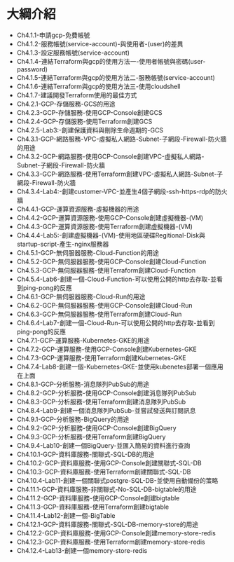 # 大綱介紹

- Ch4.1.1-申請gcp-免費帳號
- Ch4.1.2-服務帳號(service-account)-與使用者-(user)的差異
- Ch4.1.3-設定服務帳號(service-account)
- Ch4.1.4-連結Terraform與gcp的使用方法一-使用者帳號與密碼(user-password)
- Ch4.1.5-連結Terraform與gcp的使用方法二-服務帳號(service-account)
- Ch4.1.6-連結Terraform與gcp的使用方法三-使用cloudshell
- Ch4.1.7-建議開發Terraform使用的最佳方式
- Ch4.2.1-GCP-存儲服務-GCS的用途
- Ch4.2.3-GCP-存儲服務-使用GCP-Console創建GCS
- Ch4.2.4-GCP-存儲服務-使用Terraform創建GCS
- Ch4.2.5-Lab3:-創建保護資料與刪除生命週期的-GCS
- Ch4.3.1-GCP-網路服務-VPC-虛擬私人網路-Subnet-子網段-Firewall-防火牆的用途
- Ch4.3.2-GCP-網路服務-使用GCP-Console創建VPC-虛擬私人網路-Subnet-子網段-Firewall-防火牆
- Ch4.3.3-GCP-網路服務-使用Terraform創建VPC-虛擬私人網路-Subnet-子網段-Firewall-防火牆
- Ch4.3.4-Lab4:-創建customer-VPC-並產生4個子網段-ssh-https-rdp的防火牆
- Ch4.4.1-GCP-運算資源服務-虛擬機器的用途
- Ch4.4.2-GCP-運算資源服務-使用GCP-Console創建虛擬機器-(VM)
- Ch4.4.3-GCP-運算資源服務-使用Terraform創建虛擬機器-(VM)
- Ch4.4.4-Lab5:-創建虛擬機器-(VM)-使用地區硬碟Regitional-Disk與startup-script-產生-nginx服務器
- Ch4.5.1-GCP-無伺服器服務-Cloud-Function的用途
- Ch4.5.2-GCP-無伺服器服務-使用GCP-Console創建Cloud-Function
- Ch4.5.3-GCP-無伺服器服務-使用Terraform創建Cloud-Function
- Ch4.5.4-Lab6-創建一個-Cloud-Function-可以使用公開的http去存取-並看到ping-pong的反應
- Ch4.6.1-GCP-無伺服器服務-Cloud-Run的用途
- Ch4.6.2-GCP-無伺服器服務-使用GCP-Console創建Cloud-Run
- Ch4.6.3-GCP-無伺服器服務-使用Terraform創建Cloud-Run
- Ch4.6.4-Lab7-創建一個-Cloud-Run-可以使用公開的http去存取-並看到ping-pong的反應
- Ch4.7.1-GCP-運算服務-Kubernetes-GKE的用途
- Ch4.7.2-GCP-運算服務-使用GCP-Console創建Kubernetes-GKE
- Ch4.7.3-GCP-運算服務-使用Terraform創建Kubernetes-GKE
- Ch4.7.4-Lab8-創建一個-Kubernetes-GKE-並使用kubenetes部署一個應用在上面
- Ch4.8.1-GCP-分析服務-消息隊列PubSub的用途
- Ch4.8.2-GCP-分析服務-使用GCP-Console創建消息隊列PubSub
- Ch4.8.3-GCP-分析服務-使用Terraform創建消息隊列PubSub
- Ch4.8.4-Lab9-創建一個消息隊列PubSub-並嘗試發送與訂閱訊息
- Ch4.9.1-GCP-分析服務-BigQuery的用途
- Ch4.9.2-GCP-分析服務-使用GCP-Console創建BigQuery
- Ch4.9.3-GCP-分析服務-使用Terraform創建BigQuery
- Ch4.9.4-Lab10-創建一個BigQuery-並匯入簡易的資料進行查詢
- Ch4.10.1-GCP-資料庫服務-關聯式-SQL-DB的用途
- Ch4.10.2-GCP-資料庫服務-使用GCP-Console創建關聯式-SQL-DB
- Ch4.10.3-GCP-資料庫服務-使用Terraform創建關聯式-SQL-DB
- Ch4.10.4-Lab11-創建一個關聯式postgre-SQL-DB-並使用自動備份的策略
- Ch4.11.1-GCP-資料庫服務-非關聯式-No-SQL-DB-bigtable的用途
- Ch4.11.2-GCP-資料庫服務-使用GCP-Console創建bigtable
- Ch4.11.3-GCP-資料庫服務-使用Terraform創建bigtable
- Ch4.11.4-Lab12-創建一個-BigTable
- Ch4.12.1-GCP-資料庫服務-關聯式-SQL-DB-memory-store的用途
- Ch4.12.2-GCP-資料庫服務-使用GCP-Console創建memory-store-redis
- Ch4.12.3-GCP-資料庫服務-使用Terraform創建memory-store-redis
- Ch4.12.4-Lab13-創建一個memory-store-redis